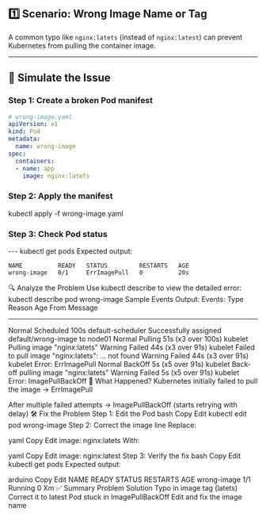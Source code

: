 ## 1️⃣ Scenario: Wrong Image Name or Tag

A common typo like `nginx:latets` (instead of `nginx:latest`) can prevent Kubernetes from pulling the container image.

---

## 🔧 Simulate the Issue

### Step 1: Create a broken Pod manifest

```yaml
# wrong-image.yaml
apiVersion: v1
kind: Pod
metadata:
  name: wrong-image
spec:
  containers:
  - name: app
    image: nginx:latets
```
### Step 2: Apply the manifest
kubectl apply -f wrong-image.yaml
### Step 3: Check Pod status
--- kubectl get pods
Expected output:
```
NAME          READY   STATUS         RESTARTS   AGE
wrong-image   0/1     ErrImagePull   0          20s
```
🔍 Analyze the Problem
Use kubectl describe to view the detailed error:
kubectl describe pod wrong-image
Sample Events Output:
Events:
  Type     Reason     Age                 From               Message
  ----     ------     ----                ----               -------
  Normal   Scheduled  100s                default-scheduler  Successfully assigned default/wrong-image to node01
  Normal   Pulling    51s (x3 over 100s)  kubelet            Pulling image "nginx:latets"
  Warning  Failed     44s (x3 over 91s)   kubelet            Failed to pull image "nginx:latets": ... not found
  Warning  Failed     44s (x3 over 91s)   kubelet            Error: ErrImagePull
  Normal   BackOff    5s (x5 over 91s)    kubelet            Back-off pulling image "nginx:latets"
  Warning  Failed     5s (x5 over 91s)    kubelet            Error: ImagePullBackOff
🧠 What Happened?
Kubernetes initially failed to pull the image → ErrImagePull

After multiple failed attempts → ImagePullBackOff (starts retrying with delay)
🛠️ Fix the Problem
Step 1: Edit the Pod
bash
Copy
Edit
kubectl edit pod wrong-image
Step 2: Correct the image line
Replace:

yaml
Copy
Edit
image: nginx:latets
With:

yaml
Copy
Edit
image: nginx:latest
Step 3: Verify the fix
bash
Copy
Edit
kubectl get pods
Expected output:

arduino
Copy
Edit
NAME          READY   STATUS    RESTARTS   AGE
wrong-image   1/1     Running   0          Xm
✅ Summary
Problem	Solution
Typo in image tag (latets)	Correct it to latest
Pod stuck in ImagePullBackOff	Edit and fix the image name

